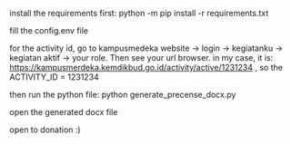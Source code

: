 install the requirements first:
python -m pip install -r requirements.txt

fill the config.env file

for the activity id, go to kampusmedeka website -> login -> kegiatanku -> kegiatan aktif -> your role. Then see your url browser. in my case, it is: https://kampusmerdeka.kemdikbud.go.id/activity/active/1231234 , so the ACTIVITY_ID = 1231234

then run the python file:
python generate_precense_docx.py

open the generated docx file

open to donation :)